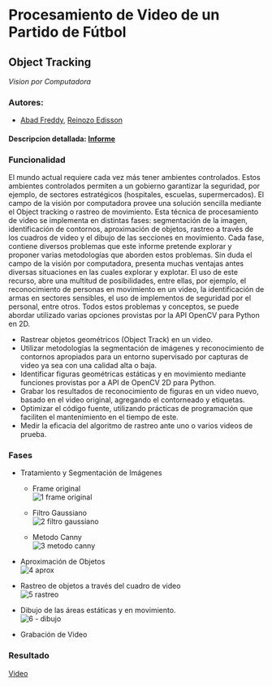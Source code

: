 # Procesamiento de Video de un Partido de Fútbol
## Object Tracking 
*Vision por Computadora*
### Autores: 
- [Abad Freddy](https://github.com/FreddieAbad), [Reinozo Edisson](https://github.com/edzzn)

#### Descripcion detallada: [Informe](https://github.com/edzzn/mov-track/blob/master/Informe%20GPC%20-%20Abad%20y%20Reinozo.pdf)

### Funcionalidad 
El mundo actual requiere cada vez más tener ambientes controlados. Estos ambientes
controlados permiten a un gobierno garantizar la seguridad, por ejemplo, de sectores estratégicos (hospitales, escuelas, supermercados). El campo de la visión por computadora provee una solución sencilla mediante el Object tracking o rastreo de movimiento. Esta técnica de procesamiento de video se implementa en distintas fases: segmentación de la imagen, identificación de contornos, aproximación de objetos, rastreo a través de los cuadros de video y el dibujo de las secciones en movimiento. Cada fase, contiene diversos problemas que este informe pretende explorar y proponer varias metodologías que aborden estos problemas. Sin duda el campo de la visión por computadora, presenta muchas ventajas antes diversas
situaciones en las cuales explorar y explotar. El uso de este recurso, abre una multitud de posibilidades, entre ellas, por ejemplo, el reconocimiento de personas en movimiento en un video, la identificación de armas en sectores sensibles, el uso de implementos de seguridad por el personal, entre otros. Todos estos problemas y conceptos, se puede abordar utilizado varias opciones provistas por la API OpenCV para Python en 2D.
- Rastrear objetos geométricos (Object Track) en un video.
- Utilizar metodologías la segmentación de imágenes y reconocimiento de contornos
apropiados para un entorno supervisado por capturas de video ya sea con una calidad alta o baja.
- Identificar figuras geométricas estáticas y en movimiento mediante funciones provistas por a API de OpenCV 2D para Python.
- Grabar los resultados de reconocimiento de figuras en un video nuevo, basado en el video original, agregando el contorneado y etiquetas.
- Optimizar el código fuente, utilizando prácticas de programación que faciliten el mantenimiento en el tiempo de este.
- Medir la eficacia del algoritmo de rastreo ante uno o varios videos de prueba.
### Fases
- Tratamiento y Segmentación de Imágenes
  - Frame original <br>
![1 frame original](https://user-images.githubusercontent.com/38579765/87864170-a0b13980-c92a-11ea-884a-f2f70e1cac7b.jpg)

  - Filtro Gaussiano <br>
![2 filtro gaussiano](https://user-images.githubusercontent.com/38579765/87864171-a149d000-c92a-11ea-8115-c51b930dc447.png)

  - Metodo Canny <br>
![3 metodo canny](https://user-images.githubusercontent.com/38579765/87864174-a4dd5700-c92a-11ea-9a34-b2a287c070d3.png)

- Aproximación de Objetos <br>
![4 aprox](https://user-images.githubusercontent.com/38579765/87864176-a4dd5700-c92a-11ea-9149-fb49a482cea4.png)
- Rastreo de objetos a través del cuadro de video <br>
![5 rastreo](https://user-images.githubusercontent.com/38579765/87864177-a9097480-c92a-11ea-977f-ecf371a80deb.png)
- Dibujo de las áreas estáticas y en movimiento. <br>
![6 - dibujo](https://user-images.githubusercontent.com/38579765/87864178-adce2880-c92a-11ea-888b-4493d67eb25c.png)
- Grabación de Video

### Resultado
[Video](https://youtu.be/ztVkKfbCRrA)
